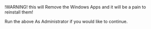 !WARNING! this will Remove the Windows Apps and it will be a pain to reinstall them!

Run the above As Administrator if you would like to continue.
